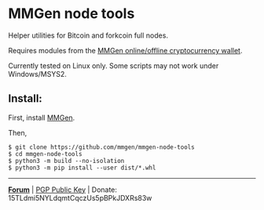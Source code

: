 # MMGen node tools

Helper utilities for Bitcoin and forkcoin full nodes.

Requires modules from the [MMGen online/offline cryptocurrency wallet][6].

Currently tested on Linux only.  Some scripts may not work under Windows/MSYS2.

## Install:

First, install [MMGen][6].

Then,

    $ git clone https://github.com/mmgen/mmgen-node-tools
    $ cd mmgen-node-tools
    $ python3 -m build --no-isolation
    $ python3 -m pip install --user dist/*.whl

- - - - - - - - - - - - - - - - - - - - - - - - - - - - - - - - - - - - - - -

[**Forum**][4] |
[PGP Public Key][5] |
Donate: 15TLdmi5NYLdqmtCqczUs5pBPkJDXRs83w

[4]: https://bitcointalk.org/index.php?topic=567069.0
[5]: https://github.com/mmgen/mmgen/wiki/MMGen-Signing-Keys
[6]: https://github.com/mmgen/mmgen/
